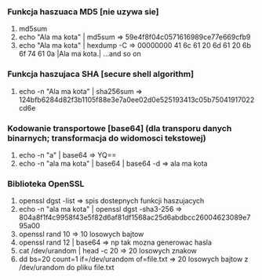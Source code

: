 ### Funkcja haszuaca MD5 [nie uzywa sie]

1. md5sum
2. echo "Ala ma kota" | md5sum => 59e4f8f04c0571616989ce77e669cfb9
3. echo "Ala ma kota" | hexdump -C  => 00000000  41 6c 61 20 6d 61 20 6b  6f 74 61 0a  |Ala ma kota.| ...and so on


### Funkcja haszujaca SHA [secure shell algorithm]
1. echo -n "Ala ma kota" | sha256sum => 124bfb6284d82f3b1105f88e3e7a0ee02d0e525193413c05b75041917022cd6e

### Kodowanie transportowe [base64] (dla transporu danych binarnych; transformacja do widomosci tekstowej)
1. echo -n "a" | base64 => YQ==
2. echo -n "ala ma kota" | base64 | base64 -d => ala ma kota

### Biblioteka OpenSSL
1. openssl dgst -list => spis dostepnych funkcji haszujacych
2. echo -n "ala ma kota" | openssl dgst -sha3-256 => 804a8f1f4c9958f43e5f82d6af81df1568ac25d6abdbcc26004623089e795a00
3. openssl rand 10 => 10 losowych bajtow
4. openssl rand 12 | base64 => np tak mozna generowac hasla
5. cat /dev/urandom | head -c 20 => 20 losowych znakow
6. dd bs=20 count=1 if=/dev/urandom of=file.txt => 20 losowych bajtow z /dev/urandom do pliku file.txt

